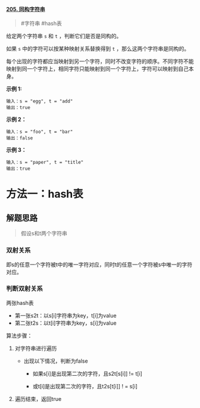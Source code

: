 #### [205. 同构字符串](https://leetcode.cn/problems/isomorphic-strings/)

> #字符串 #hash表

给定两个字符串 `s` 和 `t` ，判断它们是否是同构的。

如果 `s` 中的字符可以按某种映射关系替换得到 `t` ，那么这两个字符串是同构的。

每个出现的字符都应当映射到另一个字符，同时不改变字符的顺序。不同字符不能映射到同一个字符上，相同字符只能映射到同一个字符上，字符可以映射到自己本身。

 

**示例 1:**

```
输入：s = "egg", t = "add"
输出：true
```

**示例 2：**

```
输入：s = "foo", t = "bar"
输出：false
```

**示例 3：**

```
输入：s = "paper", t = "title"
输出：true
```

 

# 方法一：hash表

## 解题思路

> 假设s和t两个字符串

### 双射关系

即s的任意一个字符被t中的唯一字符对应，同时t的任意一个字符被s中唯一的字符对应。

### 判断双射关系

两张hash表

- 第一张s2t：以s[i]字符串为key，t[i]为value
- 第二张t2s：以t[i]字符串为key，s[i]为value

算法步骤：

1. 对字符串进行遍历

   - 出现以下情况，判断为false

     - 如果s[i]是出现第二次的字符，且s2t[s[i]] !=  t[i]

     - 或t[i]是出现第二次的字符，且t2s[t[i]] ! = s[i]

2. 遍历结束，返回true